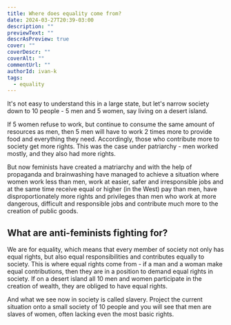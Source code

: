 ```yaml
---
title: Where does equality come from?
date: 2024-03-27T20:39-03:00
description: ""
previewText: ""
descrAsPreview: true
cover: ""
coverDescr: ""
coverAlt: ""
commentUrl: ""
authorId: ivan-k
tags:
  - equality
---
```

It's not easy to understand this in a large state, but let's narrow society down to 10 people - 5 men and 5 women, say living on a desert island.

If 5 women refuse to work, but continue to consume the same amount of resources as men, then 5 men will have to work 2 times more to provide food and everything they need. Accordingly, those who contribute more to society get more rights. This was the case under patriarchy - men worked mostly, and they also had more rights.

But now feminists have created a matriarchy and with the help of propaganda and brainwashing have managed to achieve a situation where women work less than men, work at easier, safer and irresponsible jobs and at the same time receive equal or higher (in the West) pay than men, have disproportionately more rights and privileges than men who work at more dangerous, difficult and responsible jobs and contribute much more to the creation of public goods.

## What are anti-feminists fighting for?

We are for equality, which means that every member of society not only has equal rights, but also equal responsibilities and contributes equally to society. This is where equal rights come from - if a man and a woman make equal contributions, then they are in a position to demand equal rights in society. If on a desert island all 10 men and women participate in the creation of wealth, they are obliged to have equal rights.

And what we see now in society is called slavery. Project the current situation onto a small society of 10 people and you will see that men are slaves of women, often lacking even the most basic rights.
